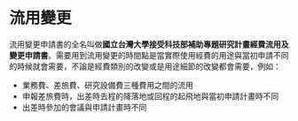 # 流用變更

流用變更申請書的全名叫做**國立台灣大學接受科技部補助專題研究計畫經費流用及變更申請書**。需要用到流用變更的時間點是當實際使用經費的用途與當初申請不同的時候就會需要，不論是經費類別的改變或是用途細節的改變都會需要，例如：

* 業務費、差旅費、研究設備費三種費用之間的流用
* 申報差旅費時，出差時去程的降落地或回程的起飛地與當初申請計畫時不同
* 出差時參加的會議與申請計畫時不同